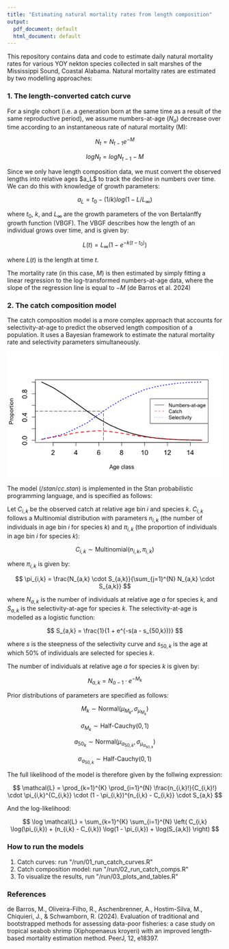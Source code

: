 ```yaml
---
title: "Estimating natural mortality rates from length composition"
output:
  pdf_document: default
  html_document: default
---
```


This repository contains data and code to estimate daily natural mortality rates for various YOY nekton species collected in salt marshes of the Mississippi Sound, Coastal Alabama. Natural mortality rates are estimated by two modelling approaches:

### 1. The length-converted catch curve

For a single cohort (i.e. a generation born at the same time as a result of the same reproductive period), we assume numbers-at-age ($N_a$) decrease over time according to an instantaneous rate of natural mortality (M):

$$
N_t = N_{t-1}e^{-M}
$$

$$
log N_t = logN_{t-1} - M
$$

Since we only have length composition data, we must convert the observed lengths into relative ages \$a_L\$ to track the decline in numbers over time. We can do this with knowledge of growth parameters:

$$
a_L = t_0 - (1/k) log(1 - L/L_{\infty})
$$

where $t_0$, $k$, and $L_{\infty}$ are the growth parameters of the von Bertalanffy growth function (VBGF). The VBGF describes how the length of an individual grows over time, and is given by:

$$
L(t) = L_{\infty} (1 - e^{-k(t - t_0)})
$$

where $L(t)$ is the length at time $t$.

The mortality rate (in this case, $M$) is then estimated by simply fitting a linear regression to the log-transformed numbers-at-age data, where the slope of the regression line is equal to $-M$ (de Barros et al. 2024)

### 2. The catch composition model

The catch composition model is a more complex approach that accounts for selectivity-at-age to predict the observed length composition of a population.
It uses a Bayesian framework to estimate the natural mortality rate and selectivity parameters simultaneously.

![](docs/illustration.png)

The model ($/stan/cc.stan$) is implemented in the Stan probabilistic programming language, and is specified as follows:

Let $C_{i,k}$ be the observed catch at relative age bin $i$ and species $k$. $C_{i,k}$ follows a Multinomial distribution with parameters $n_{i,k}$ (the number of individuals in age bin $i$ for species $k$) and $\pi_{i,k}$ (the proportion of individuals in age bin $i$ for species $k$): 

$$
C_{i,k} \sim \text{Multinomial}(n_{i,k}, \pi_{i,k})
$$

where $\pi_{i,k}$ is given by:

$$
\pi_{i,k} = \frac{N_{a,k} \cdot S_{a,k}}{\sum_{j=1}^{N} N_{a,k} \cdot S_{a,k}}
$$

where $N_{a,k}$ is the number of individuals at relative age $a$ for species $k$, and $S_{a,k}$ is the selectivity-at-age for species $k$. The selectivity-at-age is modelled as a logistic function:

$$
S_{a,k} = \frac{1}{1 + e^{-s(a - s_{50,k})}}
$$

where $s$ is the steepness of the selectivity curve and $s_{50,k}$ is the age at which 50% of individuals are selected for species $k$.

The number of individuals at relative age $a$ for species $k$ is given by:

$$
N_{a,k} = N_{a-1} \cdot e^{-M_k}
$$

Prior distributions of parameters are specified as follows:

$$
M_k \sim \text{Normal}(\mu_{M_{k}}, \sigma_{\mu_{M_{k}}})
$$

$$
\sigma_{M_{k}} \sim \text{Half-Cauchy}(0, 1)
$$

$$
a_{50_{k}} \sim \text{Normal}(\mu_{a_{50,k}}, \sigma_{\mu_{a_{50,k}}})
$$

$$
\sigma_{a_{50,k}} \sim \text{Half-Cauchy}(0, 1)
$$

The full likelihood of the model is therefore given by the follwing expression:

$$
\mathcal{L} = \prod_{k=1}^{K} \prod_{i=1}^{N} \frac{n_{i,k}!}{C_{i,k}!} \cdot \pi_{i,k}^{C_{i,k}} \cdot (1 - \pi_{i,k})^{n_{i,k} - C_{i,k}} \cdot S_{a,k}
$$

And the log-likelihood:

$$
\log \mathcal{L} = \sum_{k=1}^{K} \sum_{i=1}^{N} \left( C_{i,k} \log(\pi_{i,k}) + (n_{i,k} - C_{i,k}) \log(1 - \pi_{i,k}) + \log(S_{a,k}) \right)
$$

### How to run the models

1. Catch curves: run "/run/01_run_catch_curves.R"
2. Catch composition model: run "/run/02_run_catch_comps.R"
3. To visualize the results, run "/run/03_plots_and_tables.R"

### References
de Barros, M., Oliveira-Filho, R., Aschenbrenner, A., Hostim-Silva, M., Chiquieri, J., & Schwamborn, R. (2024). Evaluation of traditional and bootstrapped methods for assessing data-poor fisheries: a case study on tropical seabob shrimp (Xiphopenaeus kroyeri) with an improved length-based mortality estimation method. PeerJ, 12, e18397.





























